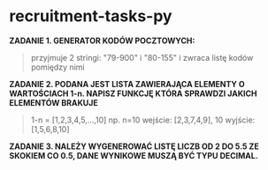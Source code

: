 # recruitment-tasks-py

**ZADANIE 1. GENERATOR KODÓW POCZTOWYCH:**
  
  >przyjmuje 2 stringi: "79-900" i "80-155" i zwraca listę kodów pomiędzy nimi
  
**ZADANIE 2. PODANA JEST LISTA ZAWIERAJĄCA ELEMENTY O WARTOŚCIACH 1-n. NAPISZ FUNKCJĘ KTÓRA SPRAWDZI JAKICH ELEMENTÓW BRAKUJE**
  
  >1-n = [1,2,3,4,5,...,10]
  >np. n=10
  >wejście: [2,3,7,4,9], 10
  >wyjście: [1,5,6,8,10]
  
**ZADANIE 3. NALEŻY WYGENEROWAĆ LISTĘ LICZB OD 2 DO 5.5 ZE SKOKIEM CO 0.5, DANE WYNIKOWE MUSZĄ BYĆ TYPU DECIMAL.**
